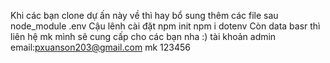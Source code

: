 Khi các bạn clone dự ấn này về thì hay bổ sung thêm các file sau 
node_module 
.env 
Cậu lênh cài đặt 
npm init 
npm i dotenv
Còn data basr thì liên hệ mk mình sẽ cung cấp cho các bạn nha :) 
tài khoản admin 
email:pxuanson203@gmail.com
mk 123456
